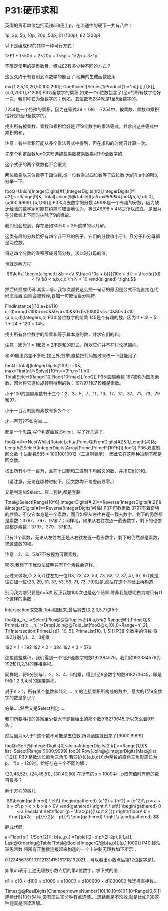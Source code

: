 # P31:硬币求和
英国的货币单位包括英镑£和便士p，在流通中的硬币一共有八种：

1p, 2p, 5p, 10p, 20p, 50p, £1 (100p), £2 (200p)

以下是组成£2的其中一种可行方式：

1×£1 + 1×50p + 2×20p + 1×5p + 1×2p + 3×1p

不限定使用的硬币数目，组成£2有多少种不同的方式？

这么久终于有要用到点数学的题目了.经典的生成函数应用.

m={1,2,5,10,20,50,100,200};
Coefficient[Series[1/Product[1-x^m[[i]],{i,8}],{x,0,200}],x^200]
P32:全数字的乘积
如果一个n位数包含了1至n的所有数字恰好一次，我们称它为全数字的；例如，五位数15234就是1至5全数字的。

7254是一个特殊的乘积，因为在等式39 × 186 = 7254中，被乘数、乘数和乘积恰好是1至9全数字的。

找出所有被乘数、乘数和乘积恰好是1至9全数字的乘法等式，并求出这些等式中乘积的和。

注意：有些乘积可能从多个乘法等式中得到，但在求和的时候只计算一次。

先来个判定函数fooQ来筛选那些乘数被乘数乘积1-9全数字的.

这个式子的两个乘数也不会很大.

两位数乘以三位数等于四位数,或一位数乘以四位数等于四位数,大的叫a小的叫b,穷举一下.

fooQ=Union[IntegerDigits[#1],IntegerDigits[#2],IntegerDigits[#1 #2]]==Range[9]&;
Total[Union@@Table[If[a*b<=9999&&fooQ[a,b],a*b,0],{a,100,9999},{b,1,99}]]
P33:消去数字的分数
49/98是一个有趣的分数，因为缺乏经验的数学家可能在约简时错误地认为，等式49/98 = 4/8之所以成立，是因为在分数线上下同时抹除了9的缘故。

我们也会想到，存在诸如30/50 = 3/5这样的平凡解。

这类有趣的分数恰好有四个非平凡的例子，它们的分数值小于1，且分子和分母都是两位数。

将这四个分数的乘积写成最简分数，求此时分母的值。

也就是解方程

$$\left\{ \begin{aligned}
&b = c\\
&\frac{{10a + b}}{{10c + d}} = \frac{a}{d} < 1\\
&0 < a,b,c,d \in N < 10
\end{aligned} \right.$$

然后转换成代码.其实...唔...我每次都要这么插一句话的原因是公式不能直接连代码高亮器,否则会被转译,要加一句废话当分隔符.

FindInstance[(10 a+b)/(10 c+d)==a/d<1&&b==c&&0<a<10&&0<b<10&&0<c<10&&0<d<10,{a,b,c,d},Integers,4]
P34:各位数字的阶乘
145是个有趣的数，因为1! + 4! + 5! = 1 + 24 + 120 = 145。

找出所有各位数字的阶乘和等于其本身的数，并求它们的和。

注意：因为1! = 1和2! = 2不是和的形式，所以它们并不在讨论范围内。

和30题思路差不多吧,找上界,穷举,直接把代码搬过来改一下就能用了.

fooQ=Total[(IntegerDigits@#)!]==#&;
max=First[n/.NSolve[{10^n==9!n,n>1},n]];
Total[Select[Range[10,Floor[10^max]],fooQ]]
P35:圆周素数
197被称为圆周素数，因为将它逐位旋转所得到的数：197/971和719都是素数。

小于100的圆周素数有十三个：2、3、5、7、11、13、17、31、37、71、73、79和97。

小于一百万的圆周素数有多少个？

才一百万?不如穷举.....

都是一个思路,写个判定函数,Select...写了好几遍了.

fooQ:=#==NestWhile[RotateLeft,#,PrimeQ[FromDigits[#]]&,1,Length[#]]&;
Length@Select[IntegerDigits[Array[Prime,PrimePi[10^6]]],fooQ]
P36:双进制回文数
十进制数585 = 10010010012（二进制表示），因此它在这两种进制下都是回文数。

找出所有小于一百万，且在十进制和二进制下均回文的数，并求它们的和。

（请注意，无论在哪种进制下，回文数均不考虑前导零。）

又是判定加Select....唉...套路,都是套路

Total@Select[Range[10^6],IntegerDigits[#,2]==Reverse[IntegerDigits[#,2]]&&IntegerDigits[#]==Reverse[IntegerDigits[#]]&]
P37:可截素数
3797有着奇特的性质。不仅它本身是一个素数，而且如果从左往右逐一截去数字，剩下的仍然都是素数：3797、797、97和7；同样地，如果从右往左逐一截去数字，剩下的也依然都是素数：3797、379、37和3。

只有11个素数，无论从左往右还是从右往左逐一截去数字，剩下的仍然都是素数，求这些数的和。

注意：2、3、5和7不被视为可截素数。

郁闷,我想了下我没法证明只有11个素数会这样...

反过来做呗,{2,3,5,7}往左加一位{13, 23, 43, 53, 73, 83, 17, 37, 47, 67, 97}就是,往右加一位{23, 29, 31, 37, 53, 59, 71, 73, 79}就是,然后在这个基础上再构造.

别问我为啥只要是n=5次,反正我加100次也是这个结果.除非我能想明白为啥只有11个这样的素数...

Intersection取交集,Total加起来,最后减去{0,2,3,5,7}这5个.

fooQ[a_,b_]:=Select[Plus@@@Tuples@{# a,b^#2 Range@9},PrimeQ]&;
PrimeList[x__,n_]:=Drop[Join@@FoldList[fooQ@x,{0},0~Range~n],2];
Tr[Intersection[PrimeList[1, 10, 5], PrimeList[10, 1, 5]]]
P38:全数字的倍数
将192分别与1、2、3相乘：

192 × 1 = 192
192 × 2 = 384
192 × 3 = 576

连接这些乘积，我们得到一个1至9全数字的数192384576。我们称192384576为192和(1,2,3)的连接乘积。

同样地，将9分别与1、2、3、4、5相乘，得到1至9全数字的数918273645，即是9和(1,2,3,4,5)的连接乘积。

对于n > 1，所有某个整数和(1,2, … ,n)的连接乘积所构成的数中，最大的1至9全数字的数是多少？

穷举.....然后又是Select判定.....

我们所要寻找的答案至少要大于题目给出的那个数918273645,所以怎么着9开头；

然后因为n大于1,这个数不可能是五位数,所以范围就出来了[9000,9999]

fooQ=Sort@(IntegerDigits[#]~Join~IntegerDigits[2 #])==Range[1,9]&
list=Select[Range[9000,9999],fooQ]
Row[Join@@IntegerDigits[Max@list {1,2}]]
P39:整数边长直角三角形
若三边长{a,b,c}均为整数的直角三角形周长为p，当p = 120时，恰好存在三个不同的解：

{20,48,52}, {24,45,51}, {30,40,50}
在所有的p ≤ 1000中，p取何值时有解的数目最多？

解个方程的事儿.

$$\begin{gathered}
\left\{ \begin{gathered}
{a^2} + {b^2} = {c^2}\\
p = a + b + c\\
p > c > b > a > 0\\
\end{gathered} \right.\\
\left\{ \begin{gathered}
0 < a \leqslant \left\lfloor {p - \frac{p}{{\sqrt 2 }}} \right\rfloor\\
b = \frac{{p(2a - p)}}{{2(a - p)}}\\
\end{gathered} \right.\\
\end{gathered} $$

翻成代码:

a=Floor[p(1-1/Sqrt[2])];
b[a_,p_]:=Table[(2i-p)p/(2i-2p),{i,1,a}];
Last@Ordering@Table[Total@Boole[IntegerQ/@b[a,p]],{p,1,1000}]
P40:钱珀瑙恩常数
将所有正整数连接起来构造的一个十进制无理数如下所示：

0.123456789101112131415161718192021…
可以看出小数点后第12位数字是1。

如果dn表示上述无理数小数点后的第n位数字，求下式的值：

d1 × d10 × d100 × d1000 × d10000 × d100000 × d1000000
我选择直接数...

Times@@RealDigits[ChampernowneNumber[10],10,10^6][[1,10^Range[0,6]]]
连续计时10分54秒,没有压进10分钟有点遗憾.....思路倒是不难找,就是比如P38这种题真是阅读理解...
